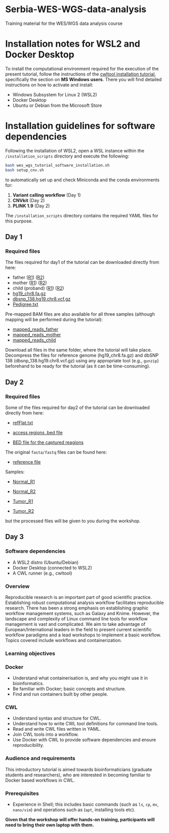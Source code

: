 # Serbia-WES-WGS-data-analysis
Training material for the WES/WGS data analysis course

# Installation notes for WSL2 and Docker Desktop

To install the computational environment required for the execution of the present tutorial, follow the instructions of the [cwltool installation tutorial](https://github.com/common-workflow-language/cwltool), specifically the section on **MS Windows users**. There you will find detailed instructions on how to activate and install:

- Windows Subsystem for Linux 2 (WSL2)
- Docker Desktop
- Ubuntu or Debian from the Microsoft Store

# Installation guidelines for software dependencies
Following the installation of WSL2, open a WSL instance within the `/installation_scripts` directory and execute the following:

```bash
bash wes_wgs_tutorial_software_installation.sh
bash setup_cnv.sh
```

to automatically set up and check Miniconda and the conda environments for: 

1. **Variant calling workflow** (Day 1)
2. **CNVkit** (Day 2)
3. **PLINK 1.9** (Day 2)

The `/installation_scripts` directory contains the required YAML files for this purpose.

## Day 1 

### Required files

The files required for day1 of the tutorial can be downloaded directly from here:

- father ([R1](https://zenodo.org/record/3243160/files/father_R1.fq.gz?download=1)) ([R2](https://zenodo.org/record/3243160/files/father_R2.fq.gz?download=1))
- mother ([R1](https://zenodo.org/record/3243160/files/mother_R1.fq.gz?download=1)) ([R2](https://zenodo.org/record/3243160/files/mother_R2.fq.gz?download=1))
- child (proband) ([R1](https://zenodo.org/record/3243160/files/proband_R1.fq.gz?download=1)) ([R2](https://zenodo.org/record/3243160/files/proband_R2.fq.gz?download=1))
- [hg19_chr8.fa.gz](https://zenodo.org/record/3243160/files/hg19_chr8.fa.gz?download=1)
- [dbsnp_138.hg19.chr8.vcf.gz](https://zenodo.org/record/3243160/files/dbsnp_138.hg19.chr8.vcf.gz?download=1)
- [Pedigree.txt](https://zenodo.org/record/3243160/files/Pedigree.txt?download=1)

Pre-mapped BAM files are also available for all three samples (although mapping will be performed during the tutorial):

- [mapped_reads_father](https://zenodo.org/record/3243160/files/mapped_reads_father.bam?download=1)
- [mapped_reads_mother](https://zenodo.org/record/3243160/files/mapped_reads_mother.bam?download=1)
- [mapped_reads_child](https://zenodo.org/record/3243160/files/mapped_reads_proband.bam?download=1)

Download all files in the same folder, where the tutorial will take place. Decompress the files for reference genome (hg19_chr8.fa.gz) and dbSNP 138 (dbsnp_138.hg19.chr8.vcf.gz) using any appropriate tool (e.g., `gunzip`) beforehand to be ready for the tutorial (as it can be time-consuming).

## Day 2

### Required files

Some of the files required for day2 of the tutorial can be downloaded directly from here:

- [refFlat.txt](https://github.com/BiodataAnalysisGroup/Serbia-WES-WGS-data-analysis/blob/main/day%202/useful_files/refFlat.txt)

- [access regions .bed file](https://github.com/BiodataAnalysisGroup/Serbia-WES-WGS-data-analysis/blob/main/day%202/useful_files/access-5kb-mappable.hg19_chr5_chr12_chr17.bed)

- [BED file for the captured reagions](https://zenodo.org/record/5697358/files/capture_targets_chr5_12_17.bed)

The original `fasta/fastq` files can be found here:

- [reference file](https://zenodo.org/record/2582555/files/hg19.chr5_12_17.fa.gz)

Samples:

- [Normal_R1](https://zenodo.org/record/2582555/files/SLGFSK-N_231335_r1_chr5_12_17.fastq.gz)

- [Normal_R2](https://zenodo.org/record/2582555/files/SLGFSK-N_231335_r2_chr5_12_17.fastq.gz)

- [Tumor_R1](https://zenodo.org/record/2582555/files/SLGFSK-T_231336_r1_chr5_12_17.fastq.gz)

- [Tumor_R2](https://zenodo.org/record/2582555/files/SLGFSK-T_231336_r2_chr5_12_17.fastq.gz)

but the processed files will be given to you during the workshop.

## Day 3

### Software dependencies

- A WSL2 distro (Ubuntu/Debian) 
- Docker Desktop (connected to WSL2)
- A CWL runner (e.g., cwltool)

### Overview

Reproducible research is an important part of good scientific practice. Establishing robust computational analysis workflow facilitates reproducible research. There has been a strong emphasis on establishing graphic workflow management systems, such as Galaxy and Knime. However, the landscape and complexity of Linux command line tools for workflow management is vast and complicated. We aim to take advantage of European/International leaders in the field to present current scientific workflow paradigms and a lead workshops to implement a basic workflow. Topics covered include workflows and containerization.

### Learning objectives

### Docker
- Understand what containerisation is, and why you might use it in bioinformatics.
- Be familiar with Docker; basic concepts and structure.
- Find and run containers built by other people.

### CWL
- Understand syntax and structure for CWL.
- Understand how to write CWL tool definitions for command line tools.
- Read and write CWL files written in YAML.
- Join CWL tools into a workflow.
- Use Docker with CWL to provide software dependencies and ensure reproducibility.

### Audience and requirements

This introductory tutorial is aimed towards bioinformaticians (graduate students and researchers), who are interested in becoming familiar to Docker based workflows in CWL.

### Prerequisites

- Experience in Shell; this includes basic commands (such as `ls`, `cp`, `mv`, `nano/vim`) and operations such as (`apt`, installing tools etc).

**Given that the workshop will offer hands-on training, participants will need to bring their own laptop with them.**
